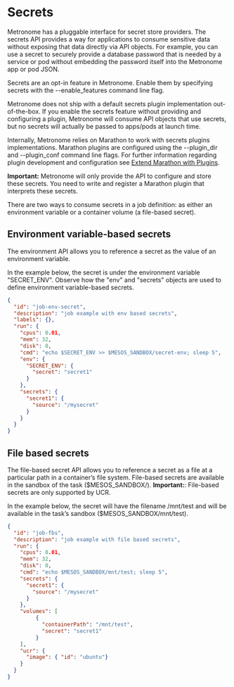 # Secrets

Metronome has a pluggable interface for secret store providers. The secrets API provides a way for applications to consume sensitive data without exposing that data directly via API objects. For example, you can use a secret to securely provide a database password that is needed by a service or pod without embedding the password itself into the Metronome app or pod JSON.

Secrets are an opt-in feature in Metronome. Enable them by specifying secrets with the --enable_features command line flag.

Metronome does not ship with a default secrets plugin implementation out-of-the-box. If you enable the secrets feature without providing and configuring a plugin, Metronome will consume API objects that use secrets, but no secrets will actually be passed to apps/pods at launch time.

Internally, Metronome relies on Marathon to work with secrets plugins implementations. Marathon plugins are configured using the --plugin_dir and --plugin_conf command line flags. For further information regarding plugin development and configuration see [Extend Marathon with Plugins](https://mesosphere.github.io/marathon/docs/plugin.html).

**Important:** Metronome will only provide the API to configure and store these secrets. You need to write and register a Marathon plugin that interprets these secrets.

There are two ways to consume secrets in a job definition: as either an environment variable or a container volume (a file-based secret).

## Environment variable-based secrets

The environment API allows you to reference a secret as the value of an environment variable.

In the example below, the secret is under the environment variable "SECRET_ENV". Observe how the "env" and "secrets" objects are used to define environment variable-based secrets.

```json
{
  "id": "job-env-secret",
  "description": "job example with env based secrets",
  "labels": {},
  "run": {
    "cpus": 0.01,
    "mem": 32,
    "disk": 0,
    "cmd": "echo $SECRET_ENV >> $MESOS_SANDBOX/secret-env; sleep 5",
    "env": {
      "SECRET_ENV": {
        "secret": "secret1"
      }
    },
    "secrets": {
      "secret1": {
        "source": "/mysecret"
      }
    }
  }
}
```

## File based secrets

The file-based secret API allows you to reference a secret as a file at a particular path in a container’s file system. File-based secrets are available in the sandbox of the task ($MESOS_SANDBOX/<configured-path>). **Important:**: File-based secrets are only supported by UCR.

In the example below, the secret will have the filename /mnt/test and will be available in the task’s sandbox ($MESOS_SANDBOX/mnt/test).

```json
{
  "id": "job-fbs",
  "description": "job example with file based secrets",
  "run": {
    "cpus": 0.01,
    "mem": 32,
    "disk": 0,
    "cmd": "echo $MESOS_SANDBOX/mnt/test; sleep 5",
    "secrets": {
      "secret1": {
        "source": "/mysecret"
      }
    },
    "volumes": [
         {
           "containerPath": "/mnt/test",
           "secret": "secret1"
         }
    ],
    "ucr": {
      "image": { "id": "ubuntu"}
    }
  }
}
```